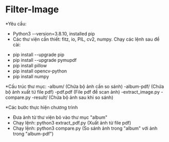 # Filter-Image
*Yêu cầu:
- Python3 --version=3.8.10, installed pip
- Các thư viện cần thiết: fitz, io, PIL, cv2, numpy. Chạy các lệnh sau để cài:
+ pip install --upgrade pip
+ pip install --upgrade pymupdf
+ pip install pillow
+ pip install opencv-python
+ pip install numpy

*Cấu trúc thư mục:
-album/ (Chứa bộ ảnh cần so sánh)
-album-pdf/ (Chứa bộ ảnh xuất từ file pdf)
-pdf.pdf (File pdf để scan ảnh)
-extract_image.py
-compare.py
-result/ (Chứa bộ ảnh sau khi so sánh)

*Các bước thực hiện chương trình
- Đưa ảnh từ thư viện bỏ vào thư mục "album"
- Chạy lệnh: python3 extract_pdf.py (Xuất ảnh từ file pdf)
- Chạy lệnh: python3 compare.py (So sánh ảnh trong "album" với ảnh trong "album-pdf")
